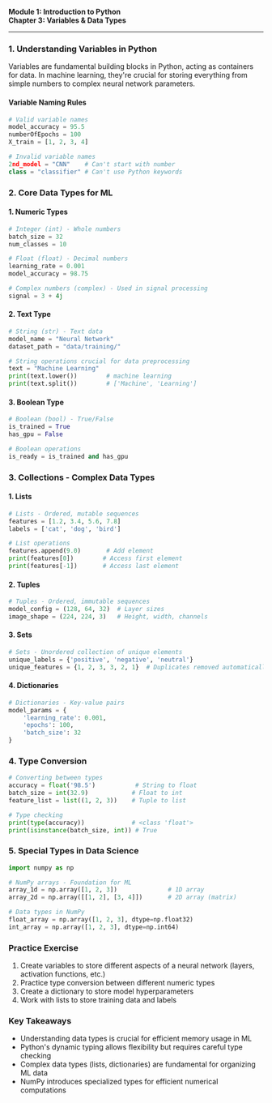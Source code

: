 **Module 1: Introduction to Python**  
**Chapter 3: Variables & Data Types**  

---

### **1. Understanding Variables in Python**  
Variables are fundamental building blocks in Python, acting as containers for data. In machine learning, they're crucial for storing everything from simple numbers to complex neural network parameters.

#### **Variable Naming Rules**
```python
# Valid variable names
model_accuracy = 95.5
numberOfEpochs = 100
X_train = [1, 2, 3, 4]

# Invalid variable names
2nd_model = "CNN"    # Can't start with number
class = "classifier" # Can't use Python keywords
```

### **2. Core Data Types for ML**

#### **1. Numeric Types**
```python
# Integer (int) - Whole numbers
batch_size = 32
num_classes = 10

# Float (float) - Decimal numbers
learning_rate = 0.001
model_accuracy = 98.75

# Complex numbers (complex) - Used in signal processing
signal = 3 + 4j
```

#### **2. Text Type**
```python
# String (str) - Text data
model_name = "Neural Network"
dataset_path = "data/training/"

# String operations crucial for data preprocessing
text = "Machine Learning"
print(text.lower())        # machine learning
print(text.split())        # ['Machine', 'Learning']
```

#### **3. Boolean Type**
```python
# Boolean (bool) - True/False
is_trained = True
has_gpu = False

# Boolean operations
is_ready = is_trained and has_gpu
```

### **3. Collections - Complex Data Types**

#### **1. Lists**
```python
# Lists - Ordered, mutable sequences
features = [1.2, 3.4, 5.6, 7.8]
labels = ['cat', 'dog', 'bird']

# List operations
features.append(9.0)       # Add element
print(features[0])        # Access first element
print(features[-1])       # Access last element
```

#### **2. Tuples**
```python
# Tuples - Ordered, immutable sequences
model_config = (128, 64, 32)  # Layer sizes
image_shape = (224, 224, 3)   # Height, width, channels
```

#### **3. Sets**
```python
# Sets - Unordered collection of unique elements
unique_labels = {'positive', 'negative', 'neutral'}
unique_features = {1, 2, 3, 3, 2, 1}  # Duplicates removed automatically
```

#### **4. Dictionaries**
```python
# Dictionaries - Key-value pairs
model_params = {
    'learning_rate': 0.001,
    'epochs': 100,
    'batch_size': 32
}
```

### **4. Type Conversion**
```python
# Converting between types
accuracy = float('98.5')           # String to float
batch_size = int(32.9)            # Float to int
feature_list = list((1, 2, 3))    # Tuple to list

# Type checking
print(type(accuracy))             # <class 'float'>
print(isinstance(batch_size, int)) # True
```

### **5. Special Types in Data Science**
```python
import numpy as np

# NumPy arrays - Foundation for ML
array_1d = np.array([1, 2, 3])              # 1D array
array_2d = np.array([[1, 2], [3, 4]])       # 2D array (matrix)

# Data types in NumPy
float_array = np.array([1, 2, 3], dtype=np.float32)
int_array = np.array([1, 2, 3], dtype=np.int64)
```

### **Practice Exercise**
1. Create variables to store different aspects of a neural network (layers, activation functions, etc.)
2. Practice type conversion between different numeric types
3. Create a dictionary to store model hyperparameters
4. Work with lists to store training data and labels

### **Key Takeaways**
- Understanding data types is crucial for efficient memory usage in ML
- Python's dynamic typing allows flexibility but requires careful type checking
- Complex data types (lists, dictionaries) are fundamental for organizing ML data
- NumPy introduces specialized types for efficient numerical computations
